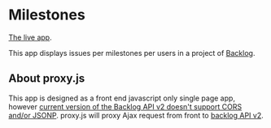 Milestones
==========

[The live app](https://milestonesapp.herokuapp.com/).

This app displays issues per milestones per users in a project of [Backlog](http://backlogtool.com).


About proxy.js
--------------
This app is designed as a front end javascript only single page app, however [current version of the Backlog API v2 doesn't support CORS and/or JSONP](http://feedback.backlog.jp/forums/140671/suggestions/6734925). proxy.js will proxy Ajax request from front to [backlog API v2](http://developer.nulab-inc.com/ja/docs/backlog/api/2/).
